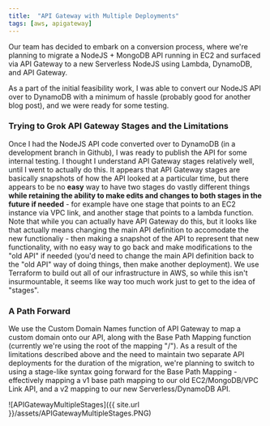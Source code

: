 ```yaml
---
title:  "API Gateway with Multiple Deployments"
tags: [aws, apigateway]
---
```


Our team has decided to embark on a conversion process, where we're planning to migrate a NodeJS + MongoDB API running in EC2 and surfaced via API Gateway to a new Serverless NodeJS using Lambda, DynamoDB, and API Gateway.

As a part of the initial feasibility work, I was able to convert our NodeJS API over to DynamoDB with a minimum of hassle (probably good for another blog post), and we were ready for some testing.

### Trying to Grok API Gateway Stages and the Limitations

Once I had the NodeJS API code converted over to DynamoDB (in a development branch in Github), I was ready to publish the API for some internal testing. I thought I understand API Gateway stages relatively well, until I went to actually do this. It appears that API Gateway stages are basically snapshots of how the API looked at a particular time, but there appears to be no **easy** way to have two stages do vastly different things **while retaining the ability to make edits and changes to both stages in the future if needed** - for example have one stage that points to an EC2 instance via VPC link, and another stage that points to a lambda function. Note that while you can actually have API Gateway do this, but it looks like that actually means changing the main API definition to accomodate the new functionaliy - then making a snapshot of the API to represent that new functionality, with no easy way to go back and make modifications to the "old API" if needed (you'd need to change the main API definition back to the "old API" way of doing things, then make another deployment). We use Terraform to build out all of our infrastructure in AWS, so while this isn't insurmountable, it seems like way too much work just to get to the idea of "stages".

### A Path Forward

We use the Custom Domain Names function of API Gateway to map a custom domain onto our API, along with the Base Path Mapping function (currently we're using the root of the mapping "/"). As a result of the limitations described above and the need to maintain two separate API deployments for the duration of the migration, we're planning to switch to using a stage-like syntax going forward for the Base Path Mapping - effectively mapping a v1 base path mapping to our old EC2/MongoDB/VPC Link API, and a v2 mapping to our new Serverless/DynamoDB API.

![APIGatewayMultipleStages]({{ site.url }}/assets/APIGatewayMultipleStages.PNG)
